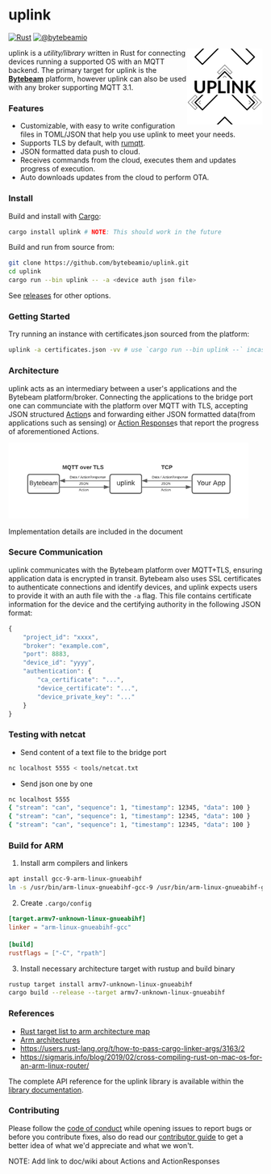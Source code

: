 # uplink

[![Rust](https://github.com/bytebeamio/uplink/actions/workflows/rust.yml/badge.svg)](https://github.com/bytebeamio/uplink/actions/workflows/rust.yml) [![@bytebeamio](https://img.shields.io/twitter/follow/bytebeamio.svg?style=social&label=Follow)](https://twitter.com/intent/follow?screen_name=bytebeamio)

<img align="right" src="docs/logo.png" height="150px" alt="the uplink logo">

uplink is a *utility/library* written in Rust for connecting devices running a supported OS with an MQTT backend. The primary target for uplink is the [**Bytebeam**](https://bytebeam.io) platform, however uplink can also be used with any broker supporting MQTT 3.1.

### Features

- Customizable, with easy to write configuration files in TOML/JSON that help you use uplink to meet your needs.
- Supports TLS by default, with [rumqtt](https://github.com/bytebeamio/rumqtt).
- JSON formatted data push to cloud.
- Receives commands from the cloud, executes them and updates progress of execution.
- Auto downloads updates from the cloud to perform OTA.

### Install

Build and install with [Cargo][crates.io]:

```sh
cargo install uplink # NOTE: This should work in the future
```

Build and run from source from:

```sh
git clone https://github.com/bytebeamio/uplink.git
cd uplink
cargo run --bin uplink -- -a <device auth json file>
```

See [releases][releases] for other options.

### Getting Started

Try running an instance with certificates.json sourced from the platform:

```sh
uplink -a certificates.json -vv # use `cargo run --bin uplink --` incase uplink isn't installed
```
### Architecture
uplink acts as an intermediary between a user's applications and the Bytebeam platform/broker. Connecting the applications to the bridge port one can communciate with the platform over MQTT with TLS, accepting JSON structured [Action][action]s and forwarding either JSON formatted data(from applications such as sensing) or [Action Response][action_response]s that report the progress of aforementioned Actions.

<img src="docs/uplink.png" height="150px" alt="uplink architecture">

Implementation details are included in the document

### Secure Communication
uplink communicates with the Bytebeam platform over MQTT+TLS, ensuring application data is encrypted in transit. Bytebeam also uses SSL certificates to authenticate connections and identify devices, and uplink expects users to provide it with an auth file with the `-a` flag. This file contains certificate information for the device and the certifying authority in the following JSON format:
```js
{
    "project_id": "xxxx",
    "broker": "example.com",
    "port": 8883,
    "device_id": "yyyy",
    "authentication": {
        "ca_certificate": "...",
        "device_certificate": "...",
        "device_private_key": "..."
    }
}
```

### Testing with netcat

- Send content of a text file to the bridge port

```sh
nc localhost 5555 < tools/netcat.txt
```

- Send json one by one

```sh
nc localhost 5555
{ "stream": "can", "sequence": 1, "timestamp": 12345, "data": 100 }
{ "stream": "can", "sequence": 1, "timestamp": 12345, "data": 100 }
{ "stream": "can", "sequence": 1, "timestamp": 12345, "data": 100 }
```

### Build for ARM

1. Install arm compilers and linkers

```sh
apt install gcc-9-arm-linux-gnueabihf
ln -s /usr/bin/arm-linux-gnueabihf-gcc-9 /usr/bin/arm-linux-gnueabihf-gcc
```
2. Create `.cargo/config`

```toml
[target.armv7-unknown-linux-gnueabihf]
linker = "arm-linux-gnueabihf-gcc"

[build]
rustflags = ["-C", "rpath"]
```
3. Install necessary architecture target with rustup and build binary 
```sh
rustup target install armv7-unknown-linux-gnueabihf
cargo build --release --target armv7-unknown-linux-gnueabihf
```

### References

* [Rust target list to arm architecture map](https://forge.rust-lang.org/release/platform-support.html)
* [Arm architectures](https://en.wikipedia.org/wiki/List_of_ARM_microarchitectures)
* https://users.rust-lang.org/t/how-to-pass-cargo-linker-args/3163/2 
* https://sigmaris.info/blog/2019/02/cross-compiling-rust-on-mac-os-for-an-arm-linux-router/

The complete API reference for the uplink library is available within the [library documentation][docs.rs].

### Contributing
Please follow the [code of conduct][coc] while opening issues to report bugs or before you contribute fixes, also do read our [contributor guide](CONTRIBUTE.md) to get a better idea of what we'd appreciate and what we won't.

[crates.io]: https://crates.io/crates/uplink
[releases]: (https://github.com/bytebeamio/uplink/releases)
[action]: (#)
[action_response]: (#)
[docs.rs]: (https://docs.rs/uplink)
[coc]: (#)

NOTE: Add link to doc/wiki about Actions and ActionResponses
